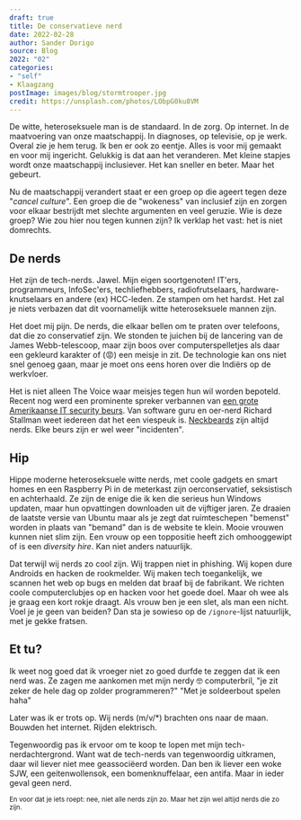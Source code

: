 ```yaml
---
draft: true
title: De conservatieve nerd
date: 2022-02-28
author: Sander Dorigo
source: Blog
2022: "02"
categories:
- "self"
- Klaagzang
postImage: images/blog/stormtrooper.jpg
credit: https://unsplash.com/photos/LObpG0ku8VM
---
```

De witte, heteroseksuele man is de standaard. In de zorg. Op internet. In de maatvoering van onze maatschappij. In diagnoses, op televisie, op je werk. Overal zie je hem terug. Ik ben er ook zo eentje. Alles is voor mij gemaakt en voor mij ingericht. Gelukkig is dat aan het veranderen. Met kleine stapjes wordt onze maatschappij inclusiever. Het kan sneller en beter. Maar het gebeurt.

<!--more-->

Nu de maatschappij verandert staat er een groep op die ageert tegen deze "*cancel culture*". Een groep die de "wokeness" van inclusief zijn en zorgen voor elkaar bestrijdt met slechte argumenten en veel geruzie. Wie is deze groep? Wie zou hier nou tegen kunnen zijn? Ik verklap het vast: het is niet domrechts.

## De nerds

Het zijn de tech-nerds. Jawel. Mijn eigen soortgenoten! IT'ers, programmeurs, InfoSec'ers, techliefhebbers, radiofrutselaars, hardware-knutselaars en andere (ex) HCC-leden. Ze stampen om het hardst. Het zal je niets verbazen dat dit voornamelijk witte heteroseksuele mannen zijn.

Het doet mij pijn. De nerds, die elkaar bellen om te praten over telefoons, dat die zo conservatief zijn. We stonden te juichen bij de lancering van de James Webb-telescoop, maar zijn boos over computerspelletjes als daar een gekleurd karakter of (😡) een meisje in zit. De technologie kan ons niet snel genoeg gaan, maar je moet ons eens horen over die Indiërs op de werkvloer.

Het is niet alleen The Voice waar meisjes tegen hun wil worden bepoteld. Recent nog werd een prominente spreker verbannen van [een grote Amerikaanse IT security beurs](https://www.techtarget.com/searchsecurity/news/252513274/DEF-CON-bans-social-engineering-expert-Chris-Hadnagy). Van software guru en oer-nerd Richard Stallman weet iedereen dat het een viespeuk is. [Neckbeards](https://old.reddit.com/r/justneckbeardthings/) zijn altijd nerds. Elke beurs zijn er wel weer "incidenten".

## Hip

Hippe moderne heteroseksuele witte nerds, met coole gadgets en smart homes en een Raspberry Pi in de meterkast zijn oerconservatief, seksistisch en achterhaald. Ze zijn de enige die ik ken die serieus hun Windows updaten, maar hun opvattingen downloaden uit de vijftiger jaren. Ze draaien de laatste versie van Ubuntu maar als je zegt dat ruimteschepen "bemenst" worden in plaats van "bemand" dan is de website te klein. Mooie vrouwen kunnen niet slim zijn. Een vrouw op een toppositie heeft zich omhooggewipt of is een *diversity hire*. Kan niet anders natuurlijk.

Dat terwijl wij nerds zo cool zijn. Wij trappen niet in phishing. Wij kopen dure Androids en hacken de rookmelder. Wij maken tech toegankelijk, we scannen het web op bugs en melden dat braaf bij de fabrikant. We richten coole computerclubjes op en hacken voor het goede doel. Maar oh wee als je graag een kort rokje draagt. Als vrouw ben je een slet, als man een nicht. Voel je je geen van beiden? Dan sta je sowieso op de `/ignore`-lijst natuurlijk, met je gekke fratsen.

## Et tu?

Ik weet nog goed dat ik vroeger niet zo goed durfde te zeggen dat ik een nerd was. Ze zagen me aankomen met mijn nerdy 🤓 computerbril, "je zit zeker de hele dag op zolder programmeren?" "Met je soldeerbout spelen haha"

Later was ik er trots op. Wij nerds (m/v/\*) brachten ons naar de maan. Bouwden het internet. Rijden elektrisch.

Tegenwoordig pas ik ervoor om te koop te lopen met mijn tech-nerdachtergrond. Want wat de tech-nerds van tegenwoordig uitkramen, daar wil liever niet mee geassociëerd worden. Dan ben ik liever een woke SJW, een geitenwollensok, een bomenknuffelaar, een antifa. Maar in ieder geval geen nerd.

<small>En voor dat je iets roept: nee, niet alle nerds zijn zo. Maar het zijn wel altijd nerds die zo zijn.</b>
